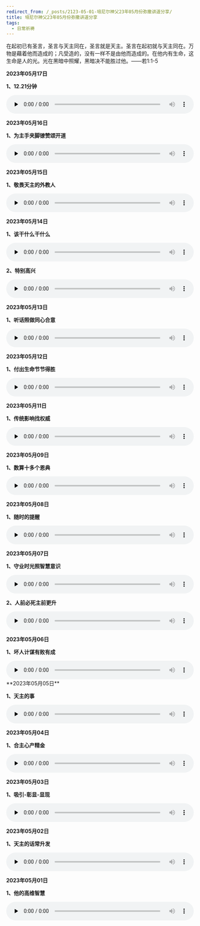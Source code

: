 ```yaml
---
redirect_from: /_posts/2123-05-01-培尼尔神父23年05月份弥撒讲道分享/
title: 培尼尔神父23年05月份弥撒讲道分享
tags:
  - 日常祈祷
---
```


在起初已有圣言，圣言与天主同在，圣言就是天主。圣言在起初就与天主同在。万物是藉着他而造成的；凡受造的，没有一样不是由他而造成的。在他内有生命，这生命是人的光。光在黑暗中照耀，黑暗决不能胜过他。——若1:1-5

**2023年05月17日**

**1、12.21分钟**

<audio id="audio" style="width: 100%;height:50px;" controls="controls" preload="none">
      <source id="mp3" src="/2023.05/audio/2305171221.mp3">
</audio>

**2023年05月16日**

**1、为主手夹脚镣赞颂开道**

<audio id="audio" style="width: 100%;height:50px;" controls="controls" preload="none">
      <source id="mp3" src="/2023.05/audio/230516zhu.mp3">
</audio>

**2023年05月15日**

**1、敬畏天主的外教人**

<audio id="audio" style="width: 100%;height:50px;" controls="controls" preload="none">
      <source id="mp3" src="/2023.05/audio/230515jingwei.mp3">
</audio>

**2023年05月14日**

**1、该干什么干什么**

<audio id="audio" style="width: 100%;height:50px;" controls="controls" preload="none">
      <source id="mp3" src="/2023.05/audio/230514ganshenm.mp3">
</audio>

**2、特别高兴**

<audio id="audio" style="width: 100%;height:50px;" controls="controls" preload="none">
      <source id="mp3" src="/2023.05/audio/230514gaoxing.mp3">
</audio>

**2023年05月13日**

**1、听话照做同心合意**

<audio id="audio" style="width: 100%;height:50px;" controls="controls" preload="none">
      <source id="mp3" src="/2023.05/audio/230513tongxin.mp3">
</audio>

**2023年05月12日**

**1、付出生命节节得胜**

<audio id="audio" style="width: 100%;height:50px;" controls="controls" preload="none">
      <source id="mp3" src="/2023.05/audio/230512jiejie.mp3">
</audio>

**2023年05月11日**

**1、传统影响找权威**

<audio id="audio" style="width: 100%;height:50px;" controls="controls" preload="none">
      <source id="mp3" src="/2023.05/audio/230511quanwei.mp3">
</audio>

**2023年05月09日**

**1、数算十多个恩典**

<audio id="audio" style="width: 100%;height:50px;" controls="controls" preload="none">
      <source id="mp3" src="/2023.05/audio/230509endian.mp3">
</audio>

**2023年05月08日**

**1、随时的提醒**

<audio id="audio" style="width: 100%;height:50px;" controls="controls" preload="none">
      <source id="mp3" src="/2023.05/audio/230508suishi.mp3">
</audio>

**2023年05月07日**

**1、守业时光照智慧意识**

<audio id="audio" style="width: 100%;height:50px;" controls="controls" preload="none">
      <source id="mp3" src="/2023.05/audio/230507zhihui.mp3">
</audio>

**2、人前必死主前更升**

<audio id="audio" style="width: 100%;height:50px;" controls="controls" preload="none">
      <source id="mp3" src="/2023.05/audio/230507siwang.mp3">
</audio>

**2023年05月06日**

**1、坏人计谋有败有成**

<audio id="audio" style="width: 100%;height:50px;" controls="controls" preload="none">
      <source id="mp3" src="/2023.05/audio/230506huairen.mp3">
</audio>
**2023年05月05日**

**1、天主的事**

<audio id="audio" style="width: 100%;height:50px;" controls="controls" preload="none">
      <source id="mp3" src="/2023.05/audio/230505tianzhu.mp3">
</audio>

**2023年05月04日**

**1、合主心产精金**

<audio id="audio" style="width: 100%;height:50px;" controls="controls" preload="none">
      <source id="mp3" src="/2023.05/audio/230504zhuxin.mp3">
</audio>

**2023年05月03日**

**1、吸引-彰显-显现**

<audio id="audio" style="width: 100%;height:50px;" controls="controls" preload="none">
      <source id="mp3" src="/2023.05/audio/230503xiyin.mp3">
</audio>

**2023年05月02日**

**1、天主的话常升发**

<audio id="audio" style="width: 100%;height:50px;" controls="controls" preload="none">
      <source id="mp3" src="/2023.05/audio/230502shengfa.mp3">
</audio>

**2023年05月01日**

**1、他的高维智慧**

<audio id="audio" style="width: 100%;height:50px;" controls="controls" preload="none">
      <source id="mp3" src="/2023.05/audio/230501zhihui.mp3">
</audio>

